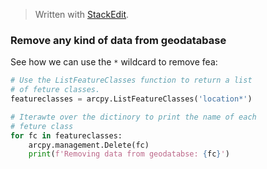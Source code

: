 


> Written with [StackEdit](https://stackedit.io/).

### Remove any kind of data from geodatabase

See how we can use the `*` wildcard to remove fea:
```python
# Use the ListFeatureClasses function to return a list 
# of feture classes.
featureclasses = arcpy.ListFeatureClasses('location*')

# Iterawte over the dictinory to print the name of each 
# feture class
for fc in featureclasses:
    arcpy.management.Delete(fc)
    print(f'Removing data from geodatabse: {fc}')
```
<!--stackedit_data:
eyJoaXN0b3J5IjpbMTkyMDIxMjQ2M119
-->